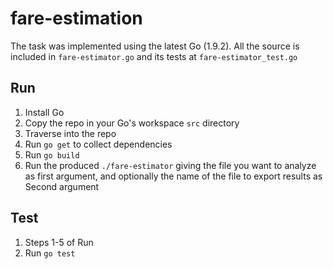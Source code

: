 # fare-estimation

The task was implemented using the latest Go (1.9.2). All the source is included in `fare-estimator.go` and its tests at `fare-estimator_test.go`

## Run
1. Install Go
2. Copy the repo in your Go's workspace `src` directory
3. Traverse into the repo
4. Run `go get` to collect dependencies
5. Run `go build`
6. Run the produced `./fare-estimator` giving the file you want to analyze
as first argument, and optionally the name of the file to export results as Second argument

## Test
1. Steps 1-5 of Run
2. Run `go test`
